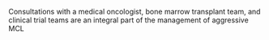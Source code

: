 Consultations with a medical oncologist, bone marrow transplant team, and clinical trial teams are an integral part of the management of aggressive MCL